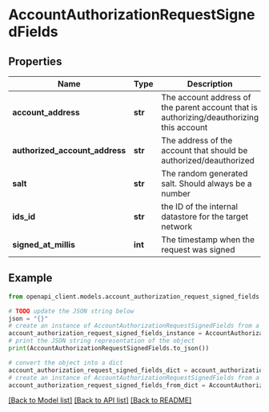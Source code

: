 # AccountAuthorizationRequestSignedFields


## Properties

Name | Type | Description | Notes
------------ | ------------- | ------------- | -------------
**account_address** | **str** | The account address of the parent account that is authorizing/deauthorizing this account | 
**authorized_account_address** | **str** | The address of the account that should be authorized/deauthorized | 
**salt** | **str** | The random generated salt. Should always be a number | 
**ids_id** | **str** | the ID of the internal datastore for the target network | 
**signed_at_millis** | **int** | The timestamp when the request was signed | 

## Example

```python
from openapi_client.models.account_authorization_request_signed_fields import AccountAuthorizationRequestSignedFields

# TODO update the JSON string below
json = "{}"
# create an instance of AccountAuthorizationRequestSignedFields from a JSON string
account_authorization_request_signed_fields_instance = AccountAuthorizationRequestSignedFields.from_json(json)
# print the JSON string representation of the object
print(AccountAuthorizationRequestSignedFields.to_json())

# convert the object into a dict
account_authorization_request_signed_fields_dict = account_authorization_request_signed_fields_instance.to_dict()
# create an instance of AccountAuthorizationRequestSignedFields from a dict
account_authorization_request_signed_fields_from_dict = AccountAuthorizationRequestSignedFields.from_dict(account_authorization_request_signed_fields_dict)
```
[[Back to Model list]](../README.md#documentation-for-models) [[Back to API list]](../README.md#documentation-for-api-endpoints) [[Back to README]](../README.md)


